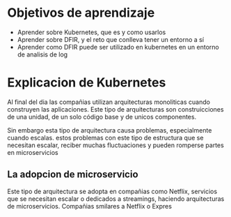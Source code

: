 # Objetivos de aprendizaje

- Aprender sobre Kubernetes, que es y como usarlos
- Aprender sobre DFIR, y el reto que conlleva tener un entorno a sí
- Aprender como DFIR puede ser utilizado en kubernetes en un entorno de analisis de log

# Explicacion de Kubernetes

Al final del dia las compañias utilizan arquitecturas monoliticas cuando construyen las aplicaciones. Este tipo de arquitecturas son construicciones de una unidad, de un solo código base y de unicos componentes.

Sin embargo esta tipo de arquitectura causa problemas, especialmente cuando escalas. estos problemas con este tipo de estructura que se necesitan escalar, reciber muchas fluctuaciones y pueden romperse partes en microservicios

## La adopcion de microservicio

Este tipo de arquitectura se adopta en compañias como Netflix, servicios que se necesitan escalar o dedicados a streamings, haciendo arquitecturas de microservicios. Compañias smilares a Netflix o Expres
